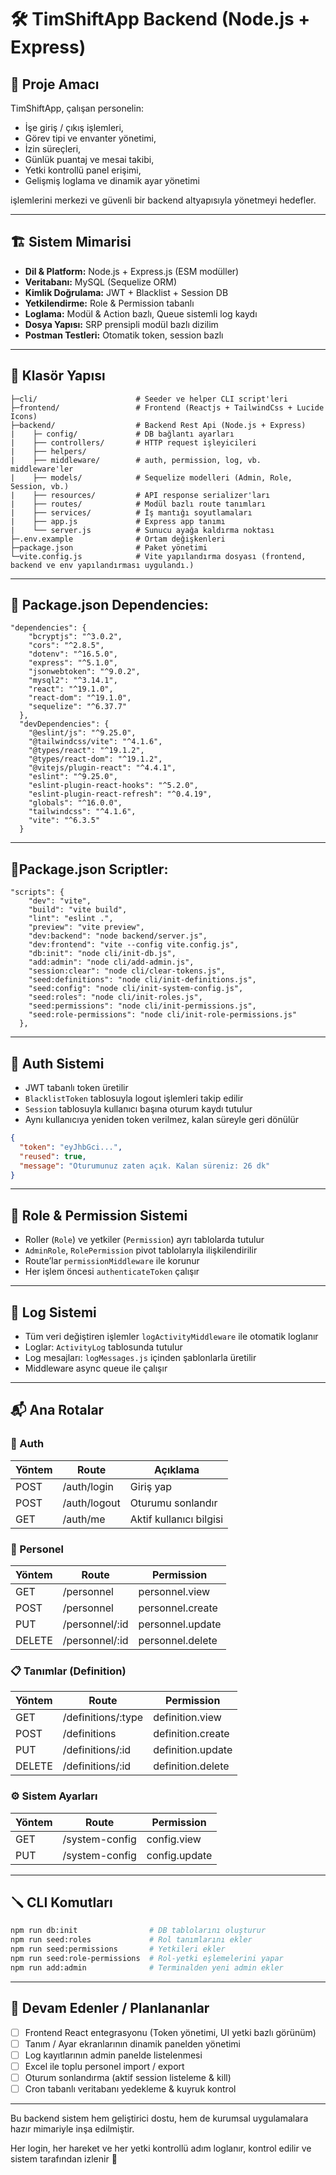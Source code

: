 # 🛠️ TimShiftApp Backend (Node.js + Express)

## 🎯 Proje Amacı

TimShiftApp,  çalışan personelin:

* İşe giriş / çıkış işlemleri,
* Görev tipi ve envanter yönetimi,
* İzin süreçleri,
* Günlük puantaj ve mesai takibi,
* Yetki kontrollü panel erişimi,
* Gelişmiş loglama ve dinamik ayar yönetimi

işlemlerini merkezi ve güvenli bir backend altyapısıyla yönetmeyi hedefler.

---

## 🏗️ Sistem Mimarisi

* **Dil & Platform:** Node.js + Express.js (ESM modüller)
* **Veritabanı:** MySQL (Sequelize ORM)
* **Kimlik Doğrulama:** JWT + Blacklist + Session DB
* **Yetkilendirme:** Role & Permission tabanlı 
* **Loglama:** Modül & Action bazlı, Queue sistemli log kaydı
* **Dosya Yapısı:** SRP prensipli modül bazlı dizilim
* **Postman Testleri:** Otomatik token, session bazlı

---

## 📂 Klasör Yapısı

```
├─cli/                      # Seeder ve helper CLI script'leri
├─frontend/                 # Frontend (Reactjs + TailwindCss + Lucide Icons)
├─backend/                  # Backend Rest Api (Node.js + Express)
|    ├─ config/             # DB bağlantı ayarları
|    ├── controllers/       # HTTP request işleyicileri
|    ├── helpers/
|    ├── middleware/        # auth, permission, log, vb. middleware'ler
|    ├── models/            # Sequelize modelleri (Admin, Role, Session, vb.)
|    ├── resources/         # API response serializer'ları
|    ├── routes/            # Modül bazlı route tanımları
|    ├── services/          # İş mantığı soyutlamaları
|    ├── app.js             # Express app tanımı
|    └── server.js          # Sunucu ayağa kaldırma noktası
├─.env.example              # Ortam değişkenleri
├─package.json              # Paket yönetimi
└─vite.config.js            # Vite yapılandırma dosyası (frontend, backend ve env yapılandırması uygulandı.)
```

---
## 🧾 Package.json Dependencies:
```
"dependencies": {
    "bcryptjs": "^3.0.2",
    "cors": "^2.8.5",
    "dotenv": "^16.5.0",
    "express": "^5.1.0",
    "jsonwebtoken": "^9.0.2",
    "mysql2": "^3.14.1",
    "react": "^19.1.0",
    "react-dom": "^19.1.0",
    "sequelize": "^6.37.7"
  },
  "devDependencies": {
    "@eslint/js": "^9.25.0",
    "@tailwindcss/vite": "^4.1.6",
    "@types/react": "^19.1.2",
    "@types/react-dom": "^19.1.2",
    "@vitejs/plugin-react": "^4.4.1",
    "eslint": "^9.25.0",
    "eslint-plugin-react-hooks": "^5.2.0",
    "eslint-plugin-react-refresh": "^0.4.19",
    "globals": "^16.0.0",
    "tailwindcss": "^4.1.6",
    "vite": "^6.3.5"
  }
```
---
## 🧾Package.json Scriptler:
```
"scripts": {
    "dev": "vite",
    "build": "vite build",
    "lint": "eslint .",
    "preview": "vite preview",
    "dev:backend": "node backend/server.js",
    "dev:frontend": "vite --config vite.config.js",
    "db:init": "node cli/init-db.js",
    "add:admin": "node cli/add-admin.js",
    "session:clear": "node cli/clear-tokens.js",
    "seed:definitions": "node cli/init-definitions.js",
    "seed:config": "node cli/init-system-config.js",
    "seed:roles": "node cli/init-roles.js",
    "seed:permissions": "node cli/init-permissions.js",
    "seed:role-permissions": "node cli/init-role-permissions.js"
  },
```
---

## 🔐 Auth Sistemi

* JWT tabanlı token üretilir
* `BlacklistToken` tablosuyla logout işlemleri takip edilir
* `Session` tablosuyla kullanıcı başına oturum kaydı tutulur
* Aynı kullanıcıya yeniden token verilmez, kalan süreyle geri dönülür

```json
{
  "token": "eyJhbGci...",
  "reused": true,
  "message": "Oturumunuz zaten açık. Kalan süreniz: 26 dk"
}
```

---

## 🧾 Role & Permission Sistemi

* Roller (`Role`) ve yetkiler (`Permission`) ayrı tablolarda tutulur
* `AdminRole`, `RolePermission` pivot tablolarıyla ilişkilendirilir
* Route’lar `permissionMiddleware` ile korunur
* Her işlem öncesi `authenticateToken` çalışır

---

## 🧠 Log Sistemi

* Tüm veri değiştiren işlemler `logActivityMiddleware` ile otomatik loglanır
* Loglar: `ActivityLog` tablosunda tutulur
* Log mesajları: `logMessages.js` içinden şablonlarla üretilir
* Middleware async queue ile çalışır

---

## 📬 Ana Rotalar

### 🔐 Auth

| Yöntem | Route        | Açıklama                |
| ------ | ------------ | ----------------------- |
| POST   | /auth/login  | Giriş yap               |
| POST   | /auth/logout | Oturumu sonlandır       |
| GET    | /auth/me     | Aktif kullanıcı bilgisi |

### 👤 Personel

| Yöntem | Route           | Permission       |
| ------ | --------------- | ---------------- |
| GET    | /personnel      | personnel.view   |
| POST   | /personnel      | personnel.create |
| PUT    | /personnel/\:id | personnel.update |
| DELETE | /personnel/\:id | personnel.delete |

### 📋 Tanımlar (Definition)

| Yöntem | Route               | Permission        |
| ------ | ------------------- | ----------------- |
| GET    | /definitions/\:type | definition.view   |
| POST   | /definitions        | definition.create |
| PUT    | /definitions/\:id   | definition.update |
| DELETE | /definitions/\:id   | definition.delete |

### ⚙️ Sistem Ayarları

| Yöntem | Route          | Permission    |
| ------ | -------------- | ------------- |
| GET    | /system-config | config.view   |
| PUT    | /system-config | config.update |

---

## 🪛 CLI Komutları

```bash
npm run db:init                # DB tablolarını oluşturur
npm run seed:roles             # Rol tanımlarını ekler
npm run seed:permissions       # Yetkileri ekler
npm run seed:role-permissions  # Rol-yetki eşlemelerini yapar
npm run add:admin              # Terminalden yeni admin ekler
```

---

## 🚧 Devam Edenler / Planlananlar

* [ ] Frontend React entegrasyonu (Token yönetimi, UI yetki bazlı görünüm)
* [ ] Tanım / Ayar ekranlarının dinamik panelden yönetimi
* [ ] Log kayıtlarının admin panelde listelenmesi
* [ ] Excel ile toplu personel import / export
* [ ] Oturum sonlandırma (aktif session listeleme & kill)
* [ ] Cron tabanlı veritabanı yedekleme & kuyruk kontrol

---

Bu backend sistem hem geliştirici dostu, hem de kurumsal uygulamalara hazır mimariyle inşa edilmiştir.

Her login, her hareket ve her yetki kontrollü adım loglanır, kontrol edilir ve sistem tarafından izlenir 🔐
